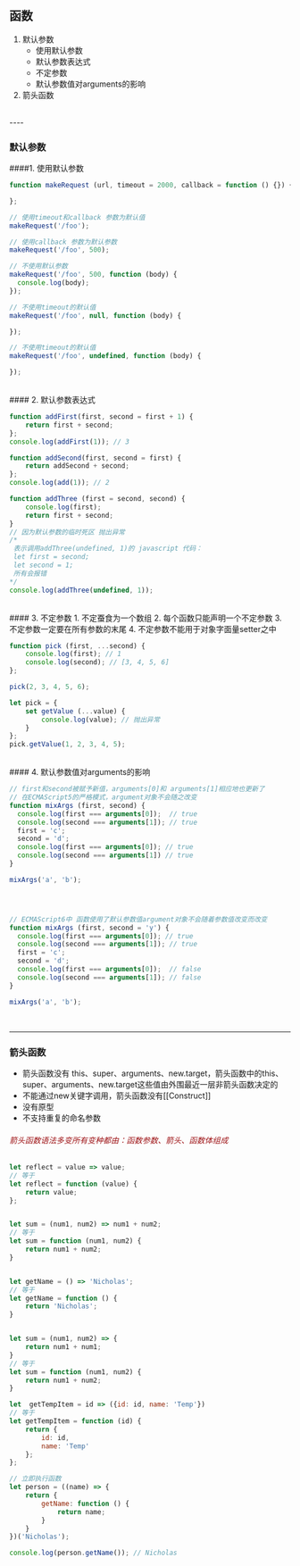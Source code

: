 ## 函数

1. 默认参数
	* 使用默认参数
	* 默认参数表达式
	* 不定参数
	* 默认参数值对arguments的影响
2. 箭头函数
<br >
----

### 默认参数
####1. 使用默认参数

``` js
function makeRequest (url, timeout = 2000, callback = function () {}) {

};

// 使用timeout和callback 参数为默认值
makeRequest('/foo');

// 使用callback 参数为默认参数
makeRequest('/foo', 500);

// 不使用默认参数
makeRequest('/foo', 500, function (body) {
  console.log(body);
});

// 不使用timeout的默认值
makeRequest('/foo', null, function (body) {

});

// 不使用timeout的默认值
makeRequest('/foo', undefined, function (body) {

});

``` 
<br >
#### 2. 默认参数表达式

``` js
function addFirst(first, second = first + 1) {
	return first + second;
};
console.log(addFirst(1)); // 3

function addSecond(first, second = first) {
	return addSecond + second;
};
console.log(add(1)); // 2

function addThree (first = second, second) {
	console.log(first);
	return first + second;
}
// 因为默认参数的临时死区 抛出异常
/*
 表示调用addThree(undefined, 1)的 javascript 代码：
 let first = second;
 let second = 1;
 所有会报错
*/
console.log(addThree(undefined, 1)); 
```
<br >
#### 3. 不定参数
1. 不定蚕食为一个数组
2. 每个函数只能声明一个不定参数
3. 不定参数一定要在所有参数的末尾
4. 不定参数不能用于对象字面量setter之中

``` js
function pick (first, ...second) {
	console.log(first); // 1
	console.log(second); // [3, 4, 5, 6]
};

pick(2, 3, 4, 5, 6);

let pick = {
	set getValue (...value) {
		console.log(value); // 抛出异常
	}
};
pick.getValue(1, 2, 3, 4, 5);
```

<br >
#### 4. 默认参数值对arguments的影响

``` js
// first和second被赋予新值，arguments[0]和 arguments[1]相应地也更新了
// 在ECMAScript5的严格模式，argument对象不会随之改变
function mixArgs (first, second) {
  console.log(first === arguments[0]);  // true
  console.log(second === arguments[1]); // true
  first = 'c';
  second = 'd';
  console.log(first === arguments[0]); // true
  console.log(second === arguments[1]) // true
}

mixArgs('a', 'b');




// ECMAScript6中 函数使用了默认参数值argument对象不会随着参数值改变而改变
function mixArgs (first, second = 'y') {
  console.log(first === arguments[0]); // true
  console.log(second === arguments[1]); // true
  first = 'c';
  second = 'd';
  console.log(first === arguments[0]);  // false
  console.log(second === arguments[1]); // false
}

mixArgs('a', 'b');
```

<br >

----

### 箭头函数
* 箭头函数没有 this、super、arguments、new.target，箭头函数中的this、super、arguments、new.target这些值由外围最近一层非箭头函数决定的
* 不能通过new关键字调用，箭头函数没有[[Construct]]
* 没有原型
* 不支持重复的命名参数


###### <font color="#9E1316">箭头函数语法多变所有变种都由：函数参数、箭头、函数体组成</font>

``` js
let reflect = value => value;
// 等于
let reflect = function (value) {
	return value;
};


let sum = (num1, num2) => num1 + num2;
// 等于
let sum = function (num1, num2) {
	return num1 + num2;
}


let getName = () => 'Nicholas';
// 等于
let getName = function () {
	return 'Nicholas';
}


let sum = (num1, num2) => {
	return num1 + num1;
}
// 等于
let sum = function (num1, num2) {
	return num1 + num2;
}

let  getTempItem = id => ({id: id, name: 'Temp'})
// 等于
let getTempItem = function (id) {
	return {
		id: id,
		name: 'Temp'
	};
};

// 立即执行函数
let person = ((name) => {
	return {
		getName: function () {
			return name;
		}
	}
})('Nicholas');

console.log(person.getName()); // Nicholas
```

